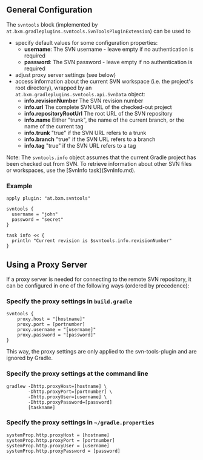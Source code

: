 ## General Configuration

The `svntools` block (implemented by `at.bxm.gradleplugins.svntools.SvnToolsPluginExtension`) can be used to

* specify default values for some configuration properties:
    * **username**: The SVN username - leave empty if no authentication is required
    * **password**: The SVN password - leave empty if no authentication is required
* adjust proxy server settings (see below)
* access information about the current SVN workspace (i.e. the project's root directory), wrapped by an `at.bxm.gradleplugins.svntools.api.SvnData` object:
    * **info.revisionNumber** The SVN revision number
    * **info.url** The complete SVN URL of the checked-out project
    * **info.repositoryRootUrl** The root URL of the SVN repository
    * **info.name** Either "trunk", the name of the current branch, or the name of the current tag
    * **info.trunk** "true" if the SVN URL refers to a trunk
    * **info.branch** "true" if the SVN URL refers to a branch
    * **info.tag** "true" if the SVN URL refers to a tag

Note: The `svntools.info` object assumes that the current Gradle project has been checked out from SVN. To retrieve information about other SVN files or workspaces, use the [SvnInfo task}(SvnInfo.md).

### Example

    apply plugin: "at.bxm.svntools"

    svntools {
      username = "john"
      password = "secret"
    }

    task info << {
      println "Current revision is $svntools.info.revisionNumber"
    }



## Using a Proxy Server

If a proxy server is needed for connecting to the remote SVN repository, it can be configured in one of the following ways (ordered by precedence):

### Specify the proxy settings in `build.gradle`

    svntools {
        proxy.host = "[hostname]"
        proxy.port = [portnumber]
        proxy.username = "[username]"
        proxy.password = "[password]"
    }

This way, the proxy settings are only applied to the svn-tools-plugin and are ignored by Gradle.

### Specify the proxy settings at the command line

    gradlew -Dhttp.proxyHost=[hostname] \
            -Dhttp.proxyPort=[portnumber] \
            -Dhttp.proxyUser=[username] \
            -Dhttp.proxyPassword=[password]
            [taskname]

### Specify the proxy settings in `~/gradle.properties`

    systemProp.http.proxyHost = [hostname]
    systemProp.http.proxyPort = [portnumber]
    systemProp.http.proxyUser = [username]
    systemProp.http.proxyPassword = [password]
